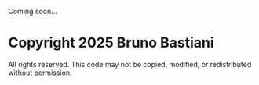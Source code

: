 Coming soon...

# Copyright 2025 Bruno Bastiani
All rights reserved. This code may not be copied, modified, or redistributed without permission.